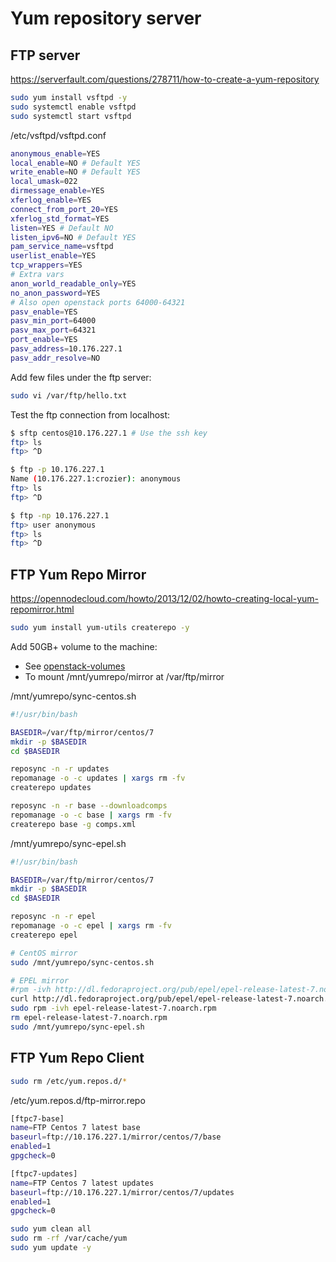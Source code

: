 # Yum repository server

## FTP server

https://serverfault.com/questions/278711/how-to-create-a-yum-repository

```bash
sudo yum install vsftpd -y
sudo systemctl enable vsftpd
sudo systemctl start vsftpd
```

/etc/vsftpd/vsftpd.conf
```bash
anonymous_enable=YES
local_enable=NO # Default YES
write_enable=NO # Default YES
local_umask=022
dirmessage_enable=YES
xferlog_enable=YES
connect_from_port_20=YES
xferlog_std_format=YES
listen=YES # Default NO
listen_ipv6=NO # Default YES
pam_service_name=vsftpd
userlist_enable=YES
tcp_wrappers=YES
# Extra vars
anon_world_readable_only=YES
no_anon_password=YES
# Also open openstack ports 64000-64321
pasv_enable=YES
pasv_min_port=64000
pasv_max_port=64321
port_enable=YES
pasv_address=10.176.227.1
pasv_addr_resolve=NO
```

Add few files under the ftp server:
```bash
sudo vi /var/ftp/hello.txt
```

Test the ftp connection from localhost:
```bash
$ sftp centos@10.176.227.1 # Use the ssh key
ftp> ls
ftp> ^D

$ ftp -p 10.176.227.1
Name (10.176.227.1:crozier): anonymous
ftp> ls
ftp> ^D

$ ftp -np 10.176.227.1
ftp> user anonymous
ftp> ls
ftp> ^D
```

## FTP Yum Repo Mirror

https://opennodecloud.com/howto/2013/12/02/howto-creating-local-yum-repomirror.html
```bash
sudo yum install yum-utils createrepo -y
```

Add 50GB+ volume to the machine:
- See [openstack-volumes](openstack-volumes.md)
- To mount /mnt/yumrepo/mirror at /var/ftp/mirror

/mnt/yumrepo/sync-centos.sh
```bash
#!/usr/bin/bash

BASEDIR=/var/ftp/mirror/centos/7
mkdir -p $BASEDIR
cd $BASEDIR

reposync -n -r updates
repomanage -o -c updates | xargs rm -fv
createrepo updates

reposync -n -r base --downloadcomps
repomanage -o -c base | xargs rm -fv
createrepo base -g comps.xml
```

/mnt/yumrepo/sync-epel.sh
```bash
#!/usr/bin/bash

BASEDIR=/var/ftp/mirror/centos/7
mkdir -p $BASEDIR
cd $BASEDIR

reposync -n -r epel
repomanage -o -c epel | xargs rm -fv
createrepo epel
```

```bash
# CentOS mirror
sudo /mnt/yumrepo/sync-centos.sh

# EPEL mirror
#rpm -ivh http://dl.fedoraproject.org/pub/epel/epel-release-latest-7.noarch.rpm
curl http://dl.fedoraproject.org/pub/epel/epel-release-latest-7.noarch.rpm -o epel-release-latest-7.noarch.rpm
sudo rpm -ivh epel-release-latest-7.noarch.rpm
rm epel-release-latest-7.noarch.rpm
sudo /mnt/yumrepo/sync-epel.sh
```

## FTP Yum Repo Client

```bash
sudo rm /etc/yum.repos.d/*
```

/etc/yum.repos.d/ftp-mirror.repo
```bash
[ftpc7-base]
name=FTP Centos 7 latest base
baseurl=ftp://10.176.227.1/mirror/centos/7/base
enabled=1
gpgcheck=0

[ftpc7-updates]
name=FTP Centos 7 latest updates
baseurl=ftp://10.176.227.1/mirror/centos/7/updates
enabled=1
gpgcheck=0
```

```bash
sudo yum clean all
sudo rm -rf /var/cache/yum
sudo yum update -y
```
